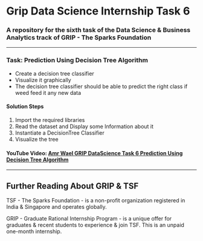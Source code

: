 # Grip Data Science Internship Task 6
### A repository for the sixth task of the Data Science &amp; Business Analytics track of GRIP - The Sparks Foundation
---
### Task: Prediction Using Decision Tree Algorithm
- Create a decision tree classifier
- Visualize it graphically
- The decision tree classifier should be able to predict the right class if weed feed it any new data

#### Solution Steps
1. Import the required libraries
2. Read the dataset and Display some Information about it
3. Instantiate a DecisionTree Classifier
4. Visualize the tree

#### YouTube Video: [Amr Wael GRIP DataScience Task 6 Prediction Using Decision Tree Algorithm](https://www.youtube.com/watch?v=GVJf8OWSx9s)
---
## Further Reading About GRIP & TSF
TSF - The Sparks Foundation - is a non-profit organization registered in India & Singapore and operates globally.

GRIP - Graduate Rational Internship Program - is a unique offer for graduates & recent students to experience & join TSF.
This is an unpaid one-month internship.
